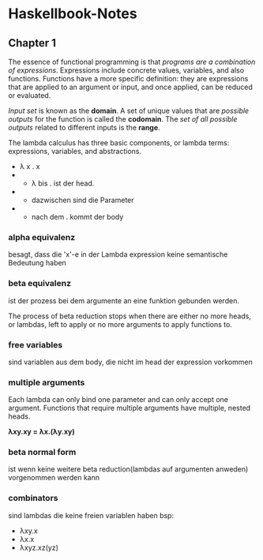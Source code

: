 # Haskellbook-Notes

## Chapter 1
The essence of functional programming is that *programs are a combination of expressions*. Expressions include concrete values, variables, and also functions. Functions have a more specific definition: they are expressions that are applied to an argument or input, and once applied, can be reduced or evaluated.

*Input set* is known as the **domain**. A set of unique values that are *possible outputs* for the function is called the **codomain**. The *set of all possible outputs* related to different inputs is the **range**.

The lambda calculus has three basic components, or lambda terms: expressions, variables, and abstractions.

* λ x . x
* * λ bis . ist der head.
* * dazwischen sind die Parameter
* * nach dem . kommt der body

### alpha equivalenz
besagt, dass die 'x'-e in der Lambda expression keine semantische Bedeutung haben

### beta equivalenz
ist der prozess bei dem argumente an eine funktion gebunden werden.

The process of beta reduction stops when there are either no more heads, or lambdas, left to apply or no more arguments to apply functions to.

### free variables
sind variablen aus dem body, die nicht im head der expression vorkommen

### multiple arguments
Each lambda can only bind one parameter and can only accept one argument. Functions that require multiple arguments have multiple, nested heads.

**λxy.xy = λx.(λy.xy)**

### beta normal form
ist wenn keine weitere beta reduction(lambdas auf argumenten anweden) vorgenommen werden kann

### combinators
sind lambdas die keine freien variablen haben
bsp: 
* λxy.x
* λx.x
* λxyz.xz(yz)
